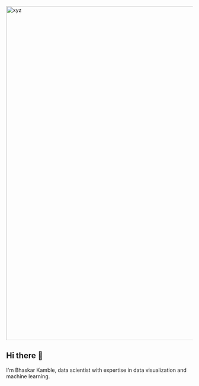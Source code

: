 <img width="900" alt="xyz" src="https://github.com/user-attachments/assets/1dd09fd2-90d7-4f78-b417-7f043dc96af2">


## Hi there 👋

I'm Bhaskar Kamble, data scientist with expertise in data visualization and machine learning.



<!--

Resources on creating a portfolio:
https://github.com/katiehuangx
https://github.com/katiehuangx/How-to-Create-a-GitHub-Portfolio/blob/main/README.md
https://github.com/katiehuangx/Portfolio-Guide/blob/main/README.md
https://www.dataquest.io/blog/building-and-presenting-your-data-portfolio/

**bhaskar-kamble/bhaskar-kamble** is a ✨ _special_ ✨ repository because its `README.md` (this file) appears on your GitHub profile.

Here are some ideas to get you started:

- 🔭 I’m currently working on ...
- 🌱 I’m currently learning ...
- 👯 I’m looking to collaborate on ...
- 🤔 I’m looking for help with ...
- 💬 Ask me about ...
- 📫 How to reach me: ...
- 😄 Pronouns: ...
- ⚡ Fun fact: ...
-->
